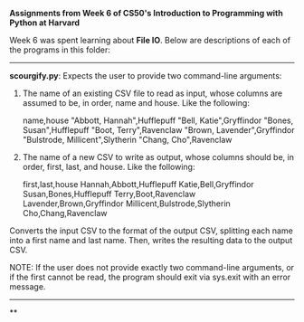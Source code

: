 **Assignments from Week 6 of CS50's Introduction to Programming with Python at Harvard**

Week 6 was spent learning about **File IO**. Below are descriptions of each of the programs in this folder:  
  
-----------------------------------------------------------------------------------------------------------------------------------------------------------
  
**scourgify.py**: Expects the user to provide two command-line arguments:  
  
1. The name of an existing CSV file to read as input, whose columns are assumed to be, in order, name and house. Like the following:
  
   name,house
   "Abbott, Hannah",Hufflepuff
   "Bell, Katie",Gryffindor
   "Bones, Susan",Hufflepuff
   "Boot, Terry",Ravenclaw
   "Brown, Lavender",Gryffindor
   "Bulstrode, Millicent",Slytherin
   "Chang, Cho",Ravenclaw
  
2. The name of a new CSV to write as output, whose columns should be, in order, first, last, and house. Like the following:

   first,last,house
   Hannah,Abbott,Hufflepuff
   Katie,Bell,Gryffindor
   Susan,Bones,Hufflepuff
   Terry,Boot,Ravenclaw
   Lavender,Brown,Gryffindor
   Millicent,Bulstrode,Slytherin
   Cho,Chang,Ravenclaw
  
Converts the input CSV to the format of the output CSV, splitting each name into a first name and last name. Then, writes the resulting data to the output CSV.
  
NOTE: If the user does not provide exactly two command-line arguments, or if the first cannot be read, the program should exit via sys.exit with an error message.
  
-----------------------------------------------------------------------------------------------------------------------------------------------------------
  
**
